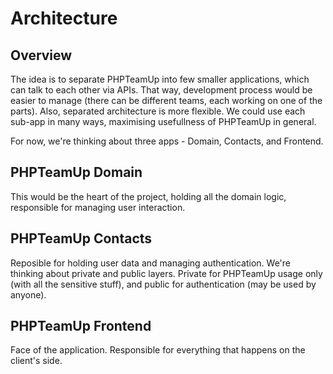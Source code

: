 # Architecture

## Overview
The idea is to separate PHPTeamUp into few smaller applications, which can talk to each other via APIs.
That way, development process would be easier to manage (there can be different teams, each working on one of the parts).
Also, separated architecture is more flexible. We could use each sub-app in many ways, maximising usefullness of PHPTeamUp in general.

For now, we're thinking about three apps - Domain, Contacts, and Frontend.

## PHPTeamUp Domain
This would be the heart of the project, holding all the domain logic, responsible for managing user interaction.

## PHPTeamUp Contacts
Reposible for holding user data and managing authentication. We're thinking about private and public layers. Private for 
PHPTeamUp usage only (with all the sensitive stuff), and public for authentication (may be used by anyone).

## PHPTeamUp Frontend
Face of the application. Responsible for everything that happens on the client's side.
